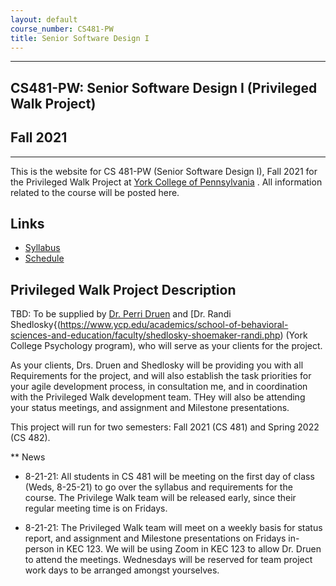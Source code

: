 ```yaml
---
layout: default
course_number: CS481-PW
title: Senior Software Design I
---
```


--- --- --- --- --- --- --- --- --- --- --- --- --- --- --- --- --- --- --- --- --- --- --- ---

## CS481-PW: Senior Software Design I (Privileged Walk Project)

## Fall 2021

--- --- --- --- --- --- --- --- --- --- --- --- --- --- --- --- --- --- --- --- --- --- --- ---

This is the website for CS 481-PW (Senior Software Design I), Fall 2021 for the Privileged Walk Project at [York College of Pennsylvania](http://www.ycp.edu) .  All information related to the course will be posted here.

## Links

* [Syllabus](syllabus.html)
* [Schedule](schedule.html)

## Privileged Walk Project Description
TBD: To be supplied by [Dr. Perri Druen](https://www.ycp.edu/academics/school-of-behavioral-sciences-and-education/faculty/druen-perri.php) and [Dr. Randi Shedlosky{(https://www.ycp.edu/academics/school-of-behavioral-sciences-and-education/faculty/shedlosky-shoemaker-randi.php) (York College Psychology program), who will serve as your clients for the project.

As your clients, Drs. Druen and Shedlosky will be providing you with all Requirements for the project, and will also establish the task priorities for your agile development process, in consultation me, and in coordination with the Privileged Walk development team.  THey will also be attending your status meetings, and assignment and Milestone presentations.

This project will run for two semesters: Fall 2021 (CS 481) and Spring 2022 (CS 482).

** News
* 8-21-21: All students in CS 481 will be meeting on the first day of class (Weds, 8-25-21) to go over the syllabus and requirements for the course.  The Privilege Walk team will be released early, since their regular meeting time is on Fridays.

* 8-21-21: The Privileged Walk team will meet on a weekly basis for status report, and assignment and Milestone presentations on Fridays in-person in KEC 123.  We will be using Zoom in KEC 123 to allow Dr. Druen to attend the meetings.  Wednesdays will be reserved for team project work days to be arranged amongst yourselves.